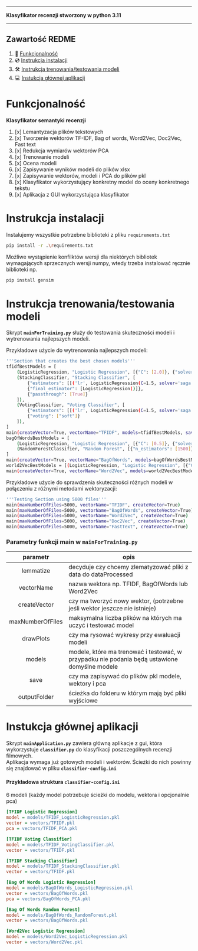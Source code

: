 ___
**Klasyfikator recenzji stworzony w python 3.11**
___

## Zawartość REDME
1. :scroll: [Funkcjonalność](#funkcjonalność)
2. :cd: [Instrukcja instalacji](#instrukcja-instalacji)
3. :hammer_and_wrench: [Instrukcja trenowania/testowania modeli](#instrukcja-trenowaniatestowania-modeli)
4. :computer: [Instukcja głównej aplikacji](#instukcja-głównej-aplikacji)

# Funkcjonalność
**Klasyfikator semantyki recenzji**
1) [x] Lemantyzacja plików tekstowych
2) [x] Tworzenie wektorów TF-IDF, Bag of words, Word2Vec, Doc2Vec, Fast text 
3) [x] Redukcja wymiarów wektorów PCA
4) [x] Trenowanie modeli
5) [x] Ocena modeli
6) [x] Zapisywanie wyników modeli do plików xlsx
7) [x] Zapisywanie wektorów, modeli i PCA do plików pkl
8) [x] Klasyfikator wykorzystujący konkretny model do oceny konkretnego tekstu
9) [x] Aplikacja z GUI wykorzystująca klasyfikator

# Instrukcja instalacji
Instalujemy wszystkie potrzebne biblioteki z pliku `requirements.txt`
```sh
pip install -r .\requirements.txt
```
Możliwe wystąpienie konfilktów wersji dla niektórych bibliotek wymagających sprzecznych wersji numpy, wtedy trzeba instalować ręcznie biblioteki np.
```sh
pip install gensim
```

# Instrukcja trenowania/testowania modeli
Skrypt **`mainForTraining.py`** służy do testowania skuteczności modeli i wytrenowania najlepszych modeli.

Przykładowe użycie do wytrenowania najlepszych modeli:
```sh
'''Section that creates the best chosen models'''
tfidfBestModels = [
	(LogisticRegression, "Logistic Regression", [{"C": [2.0]}, {"solver": ["lbfgs"]}, {"max_iter": [1000]}, {"tol": [1e-3]}]),
	(StackingClassifier, "Stacking Classifier", [
		{"estimators": [[('lr', LogisticRegression(C=1.5, solver='saga', max_iter=100, tol=0.001)), ('rf', RandomForestClassifier(n_estimators=1500, max_depth=None, min_samples_split=5))]]},
		{"final_estimator": [LogisticRegression()]},
		{"passthrough": [True]}
	]),
	(VotingClassifier, "Voting Classifier", [
		{"estimators": [[('lr', LogisticRegression(C=1.5, solver='saga', max_iter=100, tol=0.001)), ('rf', RandomForestClassifier(n_estimators=1500, max_depth=None, min_samples_split=5)), ('svc', SVC(C=1.0, probability=True))]]},
		{"voting": ["soft"]}
	]),
]
main(createVector=True, vectorName="TFIDF", models=tfidfBestModels, save=True)
bagOfWordsBestModels = [
	(LogisticRegression, "Logistic Regression", [{"C": [0.5]}, {"solver": ["saga"]}, {"max_iter": [100]}, {"tol": [1e-3]}]),
	(RandomForestClassifier, "Random Forest", [{"n_estimators": [1500]}, {"max_depth": [None]}, {"min_samples_split": [10]}])
]
main(createVector=True, vectorName="BagOfWords", models=bagOfWordsBestModels, save=True)
world2VecBestModels = [(LogisticRegression, "Logistic Regression", [{"C": [0.5]}, {"solver": ["lbfgs"]}, {"max_iter": [100]}, {"tol": [1e-3]}])]
main(createVector=True, vectorName="Word2Vec", models=world2VecBestModels, save=True)
```

Przykładowe użycie do sprawdzenia skuteczności różnych modeli w połączeniu z różnymi metodami wektoryzacji:
```sh
'''Testing Section using 5000 files'''
main(maxNumberOfFiles=5000, vectorName="TFIDF", createVector=True)
main(maxNumberOfFiles=5000, vectorName="BagOfWords", createVector=True)
main(maxNumberOfFiles=5000, vectorName="Word2Vec", createVector=True)
main(maxNumberOfFiles=5000, vectorName="Doc2Vec", createVector=True)
main(maxNumberOfFiles=5000, vectorName="FastText", createVector=True)
```

### Parametry funkcji main w **`mainForTraining.py`**
|     parametr     | opis                                                                                         |
|:----------------:|----------------------------------------------------------------------------------------------|
|    lemmatize     | decyduje czy chcemy zlematyzować pliki z data do dataProcessed                               |
|    vectorName    | nazwa wektora np. TFIDF, BagOfWords lub Word2Vec                                             |
|   createVector   | czy ma tworzyć nowy wektor, (potrzebne jeśli wektor jeszcze nie istnieje)                    |
| maxNumberOfFiles | maksymalna liczba plików na których ma uczyć i testować model                                |
|    drawPlots     | czy ma rysować wykresy przy ewaluacji modeli                                                 |
|      models      | modele, które ma trenować i testować, w przypadku nie podania będą ustawione domyślne modele |
|       save       | czy ma zapisywać do plików pkl modele, wektory i pca                                         |
|   outputFolder   | ścieżka do folderu w którym mają być pliki wyjściowe                                         |

# Instukcja głównej aplikacji
Skrypt **`mainApplication.py`** zawiera główną aplikacje z gui, która wykorzystuje **`classifier.py`** do klasyfikacji poszczególnych recenzji filmowych.<br>
Aplikacja wymaga już gotowych modeli i wektorów. Ścieżki do nich powinny się znajdować w pliku **`classifier-config.ini`**

#### Przykładowa struktura **`classifier-config.ini`** 
6 modeli (każdy model potrzebuje ścieżki do modelu, wektora i opcjonalnie pca)
```ini
[TFIDF Logistic Regression]
model = models/TFIDF_LogisticRegression.pkl
vector = vectors/TFIDF.pkl
pca = vectors/TFIDF_PCA.pkl

[TFIDF Voting Classifier]
model = models/TFIDF_VotingClassifier.pkl
vector = vectors/TFIDF.pkl

[TFIDF Stacking Classifier]
model = models/TFIDF_StackingClassifier.pkl
vector = vectors/TFIDF.pkl

[Bag Of Words Logistic Regression]
model = models/BagOfWords_LogisticRegression.pkl
vector = vectors/BagOfWords.pkl
pca = vectors/BagOfWords_PCA.pkl

[Bag Of Words Random Forest]
model = models/BagOfWords_RandomForest.pkl
vector = vectors/BagOfWords.pkl

[Word2Vec Logistic Regression]
model = models/Word2Vec_LogisticRegression.pkl
vector = vectors/Word2Vec.pkl
```
